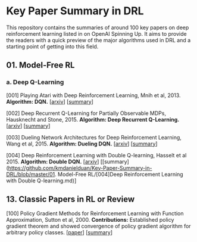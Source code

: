 # Key Paper Summary in DRL

This repository contains the summaries of around 100 key papers on deep reinforcement learning listed in on OpenAI Spinning Up. It aims to provide the readers with a quick preview of the major algorithms used in DRL and a starting point of getting into this field.

## 01. Model-Free RL

### a. Deep Q-Learning

[001] Playing Atari with Deep Reinforcement Learning, Mnih et al, 2013. **Algorithm: DQN.** [[arxiv](https://arxiv.org/abs/1312.5602v1)] [[summary](https://github.com/kmdanielduan/Key-Paper-Summary-in-DRL/blob/master/01.%20Model-Free%20RL/%5B001%5D%20Playing%20Atari%20with%20Deep%20Reinforcement%20Learning.md)]

[002] Deep Recurrent Q-Learning for Partially Observable MDPs, Hausknecht and Stone, 2015. **Algorithm: Deep Recurrent Q-Learning.** [[arxiv](https://arxiv.org/abs/1507.06527)] [[summary](https://github.com/kmdanielduan/Key-Paper-Summary-in-DRL/blob/master/01.%20Model-Free%20RL/%5B002%5D%20Deep%20Recurrent%20Q-Learning%20for%20Partially%20Observable%20MDPs.md)]

[003] Dueling Network Architectures for Deep Reinforcement Learning, Wang et al, 2015. **Algorithm: Dueling DQN.** [[arxiv](https://arxiv.org/abs/1511.06581)] [[summary](https://github.com/kmdanielduan/Key-Paper-Summary-in-DRL/blob/master/01.%20Model-Free%20RL/%5B003%5D%20Dueling%20Network%20Architectures%20for%20Deep%20Reinforcement%20Learning.md)]

[004] Deep Reinforcement Learning with Double Q-learning, Hasselt et al 2015. **Algorithm: Double DQN.** [[arxiv](https://arxiv.org/abs/1509.06461)] [[summary](https://github.com/kmdanielduan/Key-Paper-Summary-in-DRL/blob/master/01. Model-Free RL/[004]Deep Reinforcement Learning with Double Q-learning.md)]

## 13. Classic Papers in RL or Review

[100] Policy Gradient Methods for Reinforcement Learning with Function Approximation, Sutton et al, 2000. **Contributions:** Established policy gradient theorem and showed convergence of policy gradient algorithm for arbitrary policy classes. [[paper](https://papers.nips.cc/paper/1713-policy-gradient-methods-for-reinforcement-learning-with-function-approximation.pdf)] [[summary](https://github.com/kmdanielduan/Key-Paper-Summary-in-DRL/blob/master/13.%20Classic%20Papers%20in%20RL%20or%20Review/%5B100%5D%20Policy%20Gradient%20Methods%20for%20Reinforcement%20Learning%20with%20Function%20Approximation.md)]

